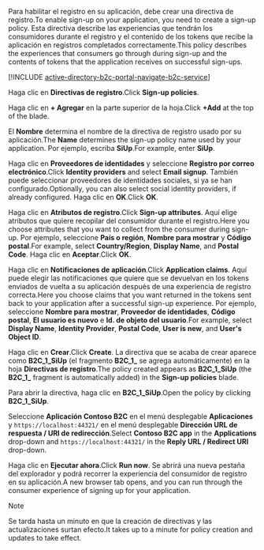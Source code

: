 <span data-ttu-id="5094e-101">Para habilitar el registro en su aplicación, debe crear una directiva de registro.</span><span class="sxs-lookup"><span data-stu-id="5094e-101">To enable sign-up on your application, you need to create a sign-up policy.</span></span> <span data-ttu-id="5094e-102">Esta directiva describe las experiencias que tendrán los consumidores durante el registro y el contenido de los tokens que recibe la aplicación en registros completados correctamente.</span><span class="sxs-lookup"><span data-stu-id="5094e-102">This policy describes the experiences that consumers go through during sign-up and the contents of tokens that the application receives on successful sign-ups.</span></span>

[!INCLUDE [active-directory-b2c-portal-navigate-b2c-service](active-directory-b2c-portal-navigate-b2c-service.md)]

<span data-ttu-id="5094e-103">Haga clic en **Directivas de registro**.</span><span class="sxs-lookup"><span data-stu-id="5094e-103">Click **Sign-up policies**.</span></span>

<span data-ttu-id="5094e-104">Haga clic en **+ Agregar** en la parte superior de la hoja.</span><span class="sxs-lookup"><span data-stu-id="5094e-104">Click **+Add** at the top of the blade.</span></span>

<span data-ttu-id="5094e-105">El **Nombre** determina el nombre de la directiva de registro usado por su aplicación.</span><span class="sxs-lookup"><span data-stu-id="5094e-105">The **Name** determines the sign-up policy name used by your application.</span></span> <span data-ttu-id="5094e-106">Por ejemplo, escriba **SiUp**.</span><span class="sxs-lookup"><span data-stu-id="5094e-106">For example, enter **SiUp**.</span></span>

<span data-ttu-id="5094e-107">Haga clic en **Proveedores de identidades** y seleccione **Registro por correo electrónico**.</span><span class="sxs-lookup"><span data-stu-id="5094e-107">Click **Identity providers** and select **Email signup**.</span></span> <span data-ttu-id="5094e-108">También puede seleccionar proveedores de identidades sociales, si ya se han configurado.</span><span class="sxs-lookup"><span data-stu-id="5094e-108">Optionally, you can also select social identity providers, if already configured.</span></span> <span data-ttu-id="5094e-109">Haga clic en **OK**.</span><span class="sxs-lookup"><span data-stu-id="5094e-109">Click **OK**.</span></span>

<span data-ttu-id="5094e-110">Haga clic en **Atributos de registro**.</span><span class="sxs-lookup"><span data-stu-id="5094e-110">Click **Sign-up attributes**.</span></span> <span data-ttu-id="5094e-111">Aquí elige atributos que quiere recopilar del consumidor durante el registro.</span><span class="sxs-lookup"><span data-stu-id="5094e-111">Here you choose attributes that you want to collect from the consumer during sign-up.</span></span> <span data-ttu-id="5094e-112">Por ejemplo, seleccione **País o región**, **Nombre para mostrar** y **Código postal**.</span><span class="sxs-lookup"><span data-stu-id="5094e-112">For example, select **Country/Region**, **Display Name**, and **Postal Code**.</span></span> <span data-ttu-id="5094e-113">Haga clic en **Aceptar**.</span><span class="sxs-lookup"><span data-stu-id="5094e-113">Click **OK**.</span></span>

<span data-ttu-id="5094e-114">Haga clic en **Notificaciones de aplicación**.</span><span class="sxs-lookup"><span data-stu-id="5094e-114">Click **Application claims**.</span></span> <span data-ttu-id="5094e-115">Aquí puede elegir las notificaciones que quiere que se devuelvan en los tokens enviados de vuelta a su aplicación después de una experiencia de registro correcta.</span><span class="sxs-lookup"><span data-stu-id="5094e-115">Here you choose claims that you want returned in the tokens sent back to your application after a successful sign-up experience.</span></span> <span data-ttu-id="5094e-116">Por ejemplo, seleccione **Nombre para mostrar**, **Proveedor de identidades**, **Código postal**, **El usuario es nuevo** e **Id. de objeto del usuario**.</span><span class="sxs-lookup"><span data-stu-id="5094e-116">For example, select **Display Name**, **Identity Provider**, **Postal Code**, **User is new**, and **User's Object ID**.</span></span>

<span data-ttu-id="5094e-117">Haga clic en **Crear**.</span><span class="sxs-lookup"><span data-stu-id="5094e-117">Click **Create**.</span></span> <span data-ttu-id="5094e-118">La directiva que se acaba de crear aparece como **B2C_1_SiUp** (el fragmento **B2C\_1\_** se agrega automáticamente) en la hoja **Directivas de registro**.</span><span class="sxs-lookup"><span data-stu-id="5094e-118">The policy created appears as **B2C_1_SiUp** (the **B2C\_1\_** fragment is automatically added) in the **Sign-up policies** blade.</span></span>

<span data-ttu-id="5094e-119">Para abrir la directiva, haga clic en **B2C_1_SiUp**.</span><span class="sxs-lookup"><span data-stu-id="5094e-119">Open the policy by clicking **B2C_1_SiUp**.</span></span>

<span data-ttu-id="5094e-120">Seleccione **Aplicación Contoso B2C** en el menú desplegable **Aplicaciones** y `https://localhost:44321/` en el menú desplegable **Dirección URL de respuesta / URI de redirección**.</span><span class="sxs-lookup"><span data-stu-id="5094e-120">Select **Contoso B2C app** in the **Applications** drop-down and `https://localhost:44321/` in the **Reply URL / Redirect URI** drop-down.</span></span>

<span data-ttu-id="5094e-121">Haga clic en **Ejecutar ahora**.</span><span class="sxs-lookup"><span data-stu-id="5094e-121">Click **Run now**.</span></span> <span data-ttu-id="5094e-122">Se abrirá una nueva pestaña del explorador y podrá recorrer la experiencia del consumidor de registro en su aplicación.</span><span class="sxs-lookup"><span data-stu-id="5094e-122">A new browser tab opens, and you can run through the consumer experience of signing up for your application.</span></span>

> [!NOTE]
> <span data-ttu-id="5094e-123">Se tarda hasta un minuto en que la creación de directivas y las actualizaciones surtan efecto.</span><span class="sxs-lookup"><span data-stu-id="5094e-123">It takes up to a minute for policy creation and updates to take effect.</span></span>
>